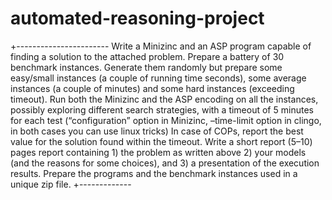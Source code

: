 # automated-reasoning-project

+-----------------------
Write a Minizinc and an ASP program capable of finding a solution to the attached problem.
Prepare a battery of 30 benchmark instances. Generate them randomly but prepare some easy/small instances (a couple of running time seconds), some average instances (a couple of minutes) and some hard instances (exceeding timeout).
Run both the Minizinc and the ASP encoding on all the instances, possibly exploring different search strategies, with a timeout of 5 minutes for each test (“configuration” option in Minizinc, –time-limit option in clingo, in both cases you can use linux tricks)
In case of COPs, report the best value for the solution found within the timeout.
Write a short report (5–10) pages report containing 1) the problem as written above 2) your models (and the reasons for some choices), and 3) a presentation of the execution results.
Prepare the programs and the benchmark instances used in a unique zip file.
+-------------